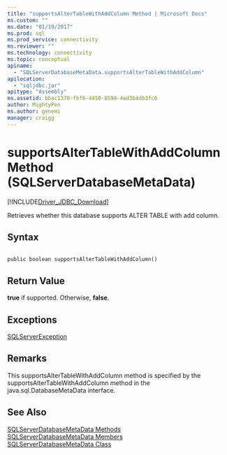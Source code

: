 ```yaml
---
title: "supportsAlterTableWithAddColumn Method | Microsoft Docs"
ms.custom: ""
ms.date: "01/19/2017"
ms.prod: sql
ms.prod_service: connectivity
ms.reviewer: ""
ms.technology: connectivity
ms.topic: conceptual
apiname: 
  - "SQLServerDatabaseMetaData.supportsAlterTableWithAddColumn"
apilocation: 
  - "sqljdbc.jar"
apitype: "Assembly"
ms.assetid: bbac1370-fbf6-4450-8599-4ed3b4db3fc6
author: MightyPen
ms.author: genemi
manager: craigg
---
```

# supportsAlterTableWithAddColumn Method (SQLServerDatabaseMetaData)
[!INCLUDE[Driver_JDBC_Download](../../../includes/driver_jdbc_download.md)]

  Retrieves whether this database supports ALTER TABLE with add column.  
  
## Syntax  
  
```  
  
public boolean supportsAlterTableWithAddColumn()  
```  
  
## Return Value  
 **true** if supported. Otherwise, **false**.  
  
## Exceptions  
 [SQLServerException](../../../connect/jdbc/reference/sqlserverexception-class.md)  
  
## Remarks  
 This supportsAlterTableWithAddColumn method is specified by the supportsAlterTableWithAddColumn method in the java.sql.DatabaseMetaData interface.  
  
## See Also  
 [SQLServerDatabaseMetaData Methods](../../../connect/jdbc/reference/sqlserverdatabasemetadata-methods.md)   
 [SQLServerDatabaseMetaData Members](../../../connect/jdbc/reference/sqlserverdatabasemetadata-members.md)   
 [SQLServerDatabaseMetaData Class](../../../connect/jdbc/reference/sqlserverdatabasemetadata-class.md)  
  
  
